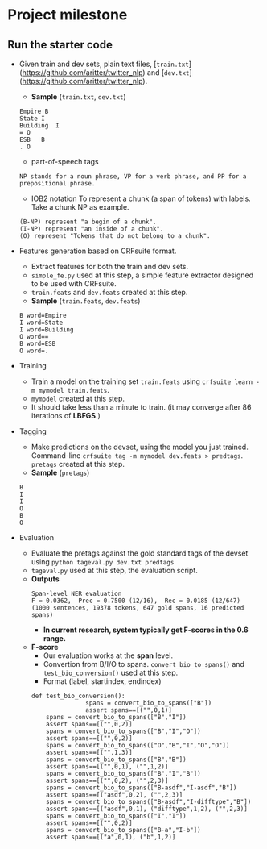 # Project milestone

## Run the starter code

* Given train and dev sets, plain text files, [`train.txt`] (https://github.com/aritter/twitter_nlp) and [`dev.txt`] (https://github.com/aritter/twitter_nlp).
  + __Sample__ (`train.txt`, `dev.txt`)
  <pre><code>Empire	B
  State	I
  Building	I
  =	O
  ESB	B
  .	O</code></pre>
  + part-of-speech tags
  <pre><code>NP stands for a noun phrase, VP for a verb phrase, and PP for a prepositional phrase.</code></pre>
  + IOB2 notation
  To represent a chunk (a span of tokens) with labels. Take a chunk NP as example.
  <pre><code>(B-NP) represent "a begin of a chunk".
  (I-NP) represent "an inside of a chunk".
  (O) represent "Tokens that do not belong to a chunk".</code></pre> 

* Features generation based on CRFsuite format. 
  + Extract features for both the train and dev sets. 
  + `simple_fe.py` used at this step, a simple feature extractor designed to be used with CRFsuite.
  + `train.feats` and `dev.feats` created at this step.
  + __Sample__ (`train.feats`, `dev.feats`)
  <pre><code>B word=Empire
  I	word=State
  I	word=Building
  O	word==
  B	word=ESB
  O	word=.</code></pre>

* Training
  + Train a model on the training set `train.feats` using `crfsuite learn -m mymodel train.feats`.
  + `mymodel` created at this step.
  + It should take less than a minute to train. (it may converge after 86 iterations of __LBFGS__.)

* Tagging
  + Make predictions on the devset, using the model you just trained. Command-line `crfsuite tag -m mymodel dev.feats > predtags`. `pretags` created at this step.
  + __Sample__ (`pretags`)
  <pre><code>B
  I
  I
  O
  B
  O</code></pre>

* Evaluation
  + Evaluate the pretags against the gold standard tags of the devset using `python tageval.py dev.txt predtags`
  + `tageval.py` used at this step, the evaluation script.
  + __Outputs__
    <pre><code>Span-level NER evaluation
    F = 0.0362,  Prec = 0.7500 (12/16),  Rec = 0.0185 (12/647)
    (1000 sentences, 19378 tokens, 647 gold spans, 16 predicted spans)</code></pre>
    - __In current research, system typically get F-scores in the 0.6 range.__
  + __F-score__
    - Our evaluation works at the __span__ level.
    - Convertion from B/I/O to spans. `convert_bio_to_spans()` and `test_bio_conversion()` used at this step.
    - Format (label, startindex, endindex)
    <pre><code>def test_bio_conversion():
                   spans = convert_bio_to_spans(["B"])
                   assert spans==[("",0,1)]
        spans = convert_bio_to_spans(["B","I"])
        assert spans==[("",0,2)]
        spans = convert_bio_to_spans(["B","I","O"])
        assert spans==[("",0,2)]
        spans = convert_bio_to_spans(["O","B","I","O","O"])
        assert spans==[("",1,3)]
        spans = convert_bio_to_spans(["B","B"])
        assert spans==[("",0,1), ("",1,2)]
        spans = convert_bio_to_spans(["B","I","B"])
        assert spans==[("",0,2), ("",2,3)]
        spans = convert_bio_to_spans(["B-asdf","I-asdf","B"])
        assert spans==[("asdf",0,2), ("",2,3)]
        spans = convert_bio_to_spans(["B-asdf","I-difftype","B"])
        assert spans==[("asdf",0,1), ("difftype",1,2), ("",2,3)]
        spans = convert_bio_to_spans(["I","I"])
        assert spans==[("",0,2)]
        spans = convert_bio_to_spans(["B-a","I-b"])
        assert spans==[("a",0,1), ("b",1,2)]</code></pre>

